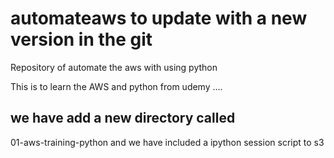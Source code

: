 # automateaws to update with a new version in the git
Repository of automate the aws with using python

This is to learn the AWS and python from udemy ....

## we have add a new directory called

01-aws-training-python
and we have included a ipython session script to s3
